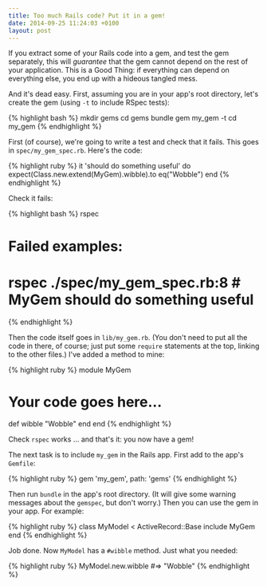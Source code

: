```yaml
---
title: Too much Rails code? Put it in a gem!
date: 2014-09-25 11:24:03 +0100
layout: post
---
```

If you extract some of your Rails code into a gem, and test the gem separately, this will _guarantee_ that the gem cannot depend on the rest of your application. This is a Good Thing: if everything can depend on everything else, you end up with a hideous tangled mess.

And it's dead easy. First, assuming you are in your app's root directory, let's create the gem (using <code>-t</code> to include RSpec tests):

{% highlight bash %}
mkdir gems
cd gems
bundle gem my_gem -t
cd my_gem
{% endhighlight %}

First (of course), we're going to write a test and check that it fails. This goes in <code>spec/my_gem_spec.rb</code>. Here's the code:

{% highlight ruby %}
it 'should do something useful' do
  expect(Class.new.extend(MyGem).wibble).to eq("Wobble")
end
{% endhighlight %}

Check it fails:

{% highlight bash %}
rspec
# Failed examples:
#
# rspec ./spec/my_gem_spec.rb:8 # MyGem should do something useful
{% endhighlight %}

Then the code itself goes in <code>lib/my_gem.rb</code>. (You don't need to put all the code in there, of course; just put some <code>require</code> statements at the top, linking to the other files.) I've added a method to mine:

{% highlight ruby %}
module MyGem
  # Your code goes here...
  def wibble
    "Wobble"
  end
end
{% endhighlight %}

Check <code>rspec</code> works ... and that's it: you now have a gem!

The next task is to include <code>my_gem</code> in the Rails app. First add to the app's <code>Gemfile</code>:

{% highlight ruby %}
gem 'my_gem', path: 'gems'
{% endhighlight %}

Then run <code>bundle</code> in the app's root directory. (It will give some warning messages about the <code>gemspec</code>, but don't worry.) Then you can use the gem in your app. For example:

{% highlight ruby %}
class MyModel < ActiveRecord::Base
  include MyGem
end
{% endhighlight %}

Job done. Now <code>MyModel</code> has a <code>#wibble</code> method. Just what you needed:

{% highlight ruby %}
MyModel.new.wibble #=> "Wobble"
{% endhighlight %}
